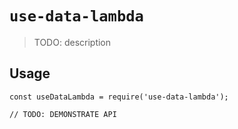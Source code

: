 # `use-data-lambda`

> TODO: description

## Usage

```
const useDataLambda = require('use-data-lambda');

// TODO: DEMONSTRATE API
```
